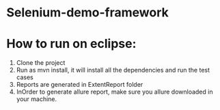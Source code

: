 # Selenium-demo-framework
# How to run on eclipse:
1. Clone the project
2. Run as mvn install, it will install all the dependencies and run the test cases
3. Reports are generated in ExtentReport folder
4. InOrder to generate allure report, make sure you allure downloaded in your machine.